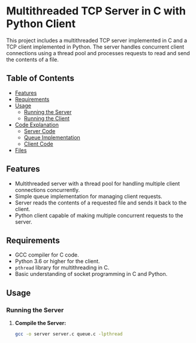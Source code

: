 # Multithreaded TCP Server in C with Python Client

This project includes a multithreaded TCP server implemented in C and a TCP client implemented in Python. The server handles concurrent client connections using a thread pool and processes requests to read and send the contents of a file.

## Table of Contents

- [Features](#features)
- [Requirements](#requirements)
- [Usage](#usage)
  - [Running the Server](#running-the-server)
  - [Running the Client](#running-the-client)
- [Code Explanation](#code-explanation)
  - [Server Code](#server-code)
  - [Queue Implementation](#queue-implementation)
  - [Client Code](#client-code)
- [Files](#files)

## Features

- Multithreaded server with a thread pool for handling multiple client connections concurrently.
- Simple queue implementation for managing client requests.
- Server reads the contents of a requested file and sends it back to the client.
- Python client capable of making multiple concurrent requests to the server.

## Requirements

- GCC compiler for C code.
- Python 3.6 or higher for the client.
- `pthread` library for multithreading in C.
- Basic understanding of socket programming in C and Python.

## Usage

### Running the Server

1. **Compile the Server:**

   ```bash
   gcc -o server server.c queue.c -lpthread
